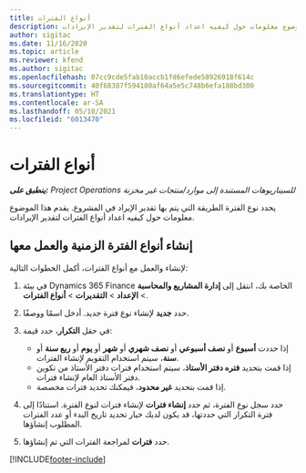 ```yaml
---
title: أنواع الفترات
description: يقدم هذا الموضوع معلومات حول كيفيه اعداد أنواع الفترات لتقدير الإيرادات.
author: sigitac
ms.date: 11/16/2020
ms.topic: article
ms.reviewer: kfend
ms.author: sigitac
ms.openlocfilehash: 07cc9cde5fab10accb1fd6efede58926918f614c
ms.sourcegitcommit: 40f68387f594180af64a5e5c748b6efa188bd300
ms.translationtype: HT
ms.contentlocale: ar-SA
ms.lasthandoff: 05/10/2021
ms.locfileid: "6013470"
---
```

# <a name="period-types"></a>أنواع الفترات

_**ينطبق على:** Project Operations للسيناريوهات المستندة إلى موارد/منتجات غير مخزنة‬_

يحدد نوع الفترة الطريقة التي يتم بها تقدير الإيراد في المشروع. يقدم هذا الموضوع معلومات حول كيفيه اعداد أنواع الفترات لتقدير الإيرادات. 

## <a name="create-and-work-with-period-types"></a>إنشاء أنواع الفترة الزمنية والعمل معها
لإنشاء والعمل مع أنواع الفترات، أكمل الخطوات التالية:

1. في بيئة Dynamics 365 Finance الخاصة بك، انتقل إلى **إدارة المشاريع والمحاسبة** > **الإعداد** > **التقديرات** > **أنواع الفترات**.
2. حدد **جديد** لإنشاء نوع فترة جديد. أدخل اسمًا ووصفًا.
3. في حقل **التكرار**، حدد قيمة:

    - إذا حددت **أسبوع** أو **نصف أسبوعي** أو **نصف شهري** أو **شهر** أو **يوم** أو **ربع سنة** أو **سنة**، سيتم استخدام التقويم لإنشاء الفترات. 
    - إذا قمت بتحديد **فتره دفتر الأستاذ**، سيتم استخدام فترات دفتر الأستاذ من تكوين دفتر الأستاذ العام لإنشاء فترات.
    - إذا قمت بتحديد **غير محدود**، فيمكنك تحديد فترات مخصصة.
4. حدد سجل نوع الفترة، ثم حدد **إنشاء فترات** لإنشاء فترات لنوع الفترة. استنادًا إلى فترة التكرار التي حددتها، قد يكون لديك خيار تحديد تاريخ البدء أو عدد الفترات المطلوب إنشاؤها.
5. حدد **فترات** لمراجعة الفترات التي تم إنشاؤها.



[!INCLUDE[footer-include](../includes/footer-banner.md)]